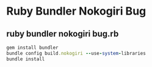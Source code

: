 # Ruby Bundler Nokogiri Bug

## ruby bundler nokogiri bug.rb

```ruby
gem install bundler
bundle config build.nokogiri --use-system-libraries
bundle install
```

